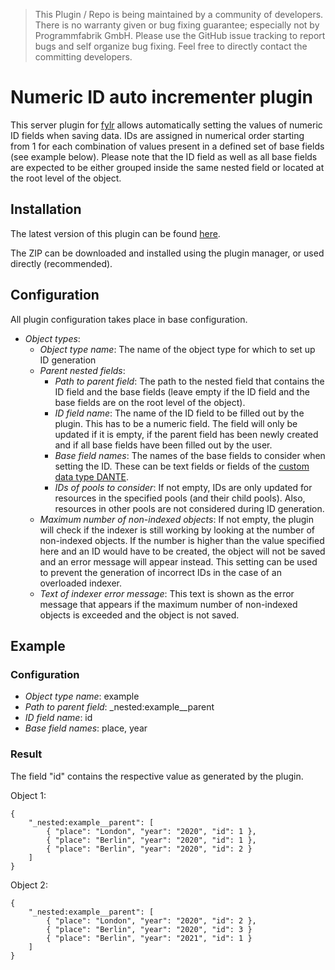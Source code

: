 > This Plugin / Repo is being maintained by a community of developers.
There is no warranty given or bug fixing guarantee; especially not by
Programmfabrik GmbH. Please use the GitHub issue tracking to report bugs
and self organize bug fixing. Feel free to directly contact the committing
developers.

# Numeric ID auto incrementer plugin

This server plugin for [fylr](https://docs.fylr.io) allows automatically setting the values of numeric ID fields when saving data. IDs are assigned in numerical order starting from 1 for each combination of values present in a defined set of base fields (see example below). Please note that the ID field as well as all base fields are expected to be either grouped inside the same nested field or located at the root level of the object.

## Installation

The latest version of this plugin can be found [here](https://github.com/programmfabrik/fylr-plugin-numeric-id-auto-incrementer/releases/latest/download/NumericIdAutoIncrementer.zip).

The ZIP can be downloaded and installed using the plugin manager, or used directly (recommended).

## Configuration

All plugin configuration takes place in base configuration.

* *Object types*:
    * *Object type name*: The name of the object type for which to set up ID generation
    * *Parent nested fields*:
        * *Path to parent field*: The path to the nested field that contains the ID field and the base fields (leave empty if the ID field and the base fields are on the root level of the object).
        * *ID field name*: The name of the ID field to be filled out by the plugin. This has to be a numeric field. The field will only be updated if it is empty, if the parent field has been newly created and if all base fields have been filled out by the user.
        * *Base field names*: The names of the base fields to consider when setting the ID. These can be text fields or fields of the [custom data type DANTE](https://github.com/programmfabrik/fylr-plugin-custom-data-type-dante).
        * *IDs of pools to consider*: If not empty, IDs are only updated for resources in the specified pools (and their child pools). Also, resources in other pools are not considered during ID generation.
    * *Maximum number of non-indexed objects*: If not empty, the plugin will check if the indexer is still working by looking at the number of non-indexed objects. If the number is higher than the value specified here and an ID would have to be created, the object will not be saved and an error message will appear instead. This setting can be used to prevent the generation of incorrect IDs in the case of an overloaded indexer.
    * *Text of indexer error message*: This text is shown as the error message that appears if the maximum number of non-indexed objects is exceeded and the object is not saved.

## Example

### Configuration

* *Object type name*: example
* *Path to parent field*: _nested:example__parent
* *ID field name*: id
* *Base field names*: place, year

### Result

The field "id" contains the respective value as generated by the plugin.

Object 1:

    {
        "_nested:example__parent": [
            { "place": "London", "year": "2020", "id": 1 },
            { "place": "Berlin", "year": "2020", "id": 1 },
            { "place": "Berlin", "year": "2020", "id": 2 }
        ]
    }

Object 2:

    {
        "_nested:example__parent": [
            { "place": "London", "year": "2020", "id": 2 },
            { "place": "Berlin", "year": "2020", "id": 3 }
            { "place": "Berlin", "year": "2021", "id": 1 }
        ]
    }
